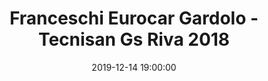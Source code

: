 ---
title: Franceschi Eurocar Gardolo - Tecnisan Gs Riva 2018
date: 2019-12-14 19:00:00
squadra-a: Tecnisan Gs Riva 2018
punteggio-a: 
squadra-b: Franceschi Eurocar Gardolo
punteggio-b: 
partite/squadra: serie-d-19-20
luogo: Centro Sportivo Trento Nord
categoria: serie d
---